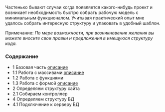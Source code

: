 Частенько бывают случаи когда появляется какого-нибудь проект и возникает необходимость быстро собрать рабочую модель с минимальным функционалом. Учитывая практический опыт мне удалось собрать интересную структуру и упаковать в удобный шаблон. 

Примечание: <i>По мере возможности, при возникновении желания вы можете вносите свои правки и предложения в имещуюся структуру кода. </i>


[baseinfo]: https://github.com/childrentoday/core/blob/master/readme/readme.md

[forminfo]: https://github.com/childrentoday/core/blob/master/readme/form.md

[arrayinfo]: https://github.com/childrentoday/core/blob/master/readme/array.md



### Содержание 
* 1 Базовая часть [описание][baseinfo]
* 1.1 Работа с массивами [описание][arrayinfo]
* 1.2 Работа с функциями 
* 1.3 Работа с формой [описание][forminfo]
* 2 Определяем структуру сайта
* 2.1 Собираем контроллер
* 4 Определяем структуру БД
* 4.1 Подключение к серверу БД

